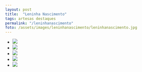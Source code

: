 ```yaml
---
layout: post
title:  "Leninha Nascimento"
tags: artesas destaques
permalink: "/leninhanascimento"
foto: /assets/images/leninhanascimento/leninhanascimento.jpg
---
```


<div class="mostruario">
      <ul>
        <li><img src="{{ site.url }}/assets/images/leninhanascimento/leninhanascimento1.jpg" /></li>
        <li><img src="{{ site.url }}/assets/images/leninhanascimento/leninhanascimento2.jpg" /></li>      
        <li><img src="{{ site.url }}/assets/images/leninhanascimento/leninhanascimento3.jpg" /></li>
        <li><img src="{{ site.url }}/assets/images/leninhanascimento/leninhanascimento4.jpg" /></li>
        <li><img src="{{ site.url }}/assets/images/leninhanascimento/leninhanascimento5.jpg" /></li>       
      </ul>
</div>
  
